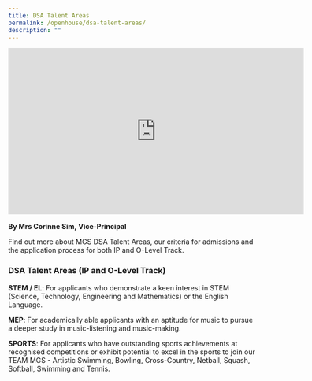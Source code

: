 ```yaml
---
title: DSA Talent Areas
permalink: /openhouse/dsa-talent-areas/
description: ""
---
```

<div style="width:100%; height:340px">
	<iframe width="600" height="338" src="https://www.youtube.com/embed/jUfBPDKm2z4" title="MGS DSA Talent Areas" frameborder="0" allow="accelerometer; autoplay; clipboard-write; encrypted-media; gyroscope; picture-in-picture" allowfullscreen></iframe>
</div>

**By Mrs Corinne Sim, Vice-Principal**

Find out more about MGS DSA Talent Areas, our criteria for admissions and the application process for both IP and O-Level Track.


### DSA Talent Areas (IP and O-Level Track)

**STEM / EL**: For applicants who demonstrate a keen interest in STEM (Science, Technology, Engineering and Mathematics) or the English Language.

**MEP**: For academically able applicants with an aptitude for music to pursue a deeper study in music-listening and music-making.

**SPORTS**: For applicants who have outstanding sports achievements at recognised competitions or exhibit potential to excel in the sports to join our TEAM MGS - Artistic Swimming, Bowling, Cross-Country, Netball, Squash, Softball, Swimming and Tennis.